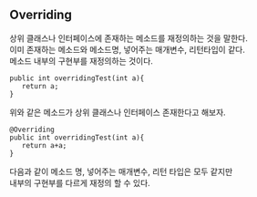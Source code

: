 ## Overriding

상위 클래스나 인터페이스에 존재하는 메소드를 재정의하는 것을 말한다.   
이미 존재하는 메소드와 메소드명, 넣어주는 매개변수, 리턴타입이 같다.  
메소드 내부의 구현부를 재정의하는 것이다.

```
public int overridingTest(int a){
   return a;
}
```
위와 같은 메소드가 상위 클래스나 인터페이스 존재한다고 해보자.

```
@Overriding
public int overridingTest(int a){
   return a+a;
}
```
다음과 같이 메소드 명, 넣어주는 매개변수, 리턴 타입은 모두 같지만  
내부의 구현부를 다르게 재정의 할 수 있다.
